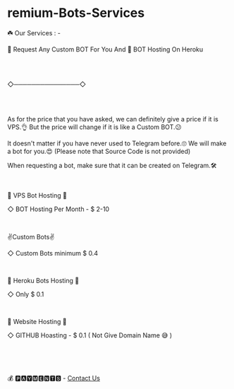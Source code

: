# remium-Bots-Services

☘️ Our Services : -

🤖 Request Any Custom BOT For You And 🎯 BOT Hosting On Heroku

<br>
<br>

◇───────────────◇



<br>
<br>

As for the price that you have asked, we can definitely give a price if it is VPS.👌 But the price will change if it is like a Custom BOT.😕



It doesn't matter if you have never used to Telegram before.🙄 We will make a bot for you.😍 (Please note that Source Code is not provided)



When requesting a bot, make sure that it can be created on Telegram.🛠


<br>


🚀 VPS Bot Hosting 🚀

◇ BOT Hosting Per Month - $ 2-10

<br>

✌️Custom Bots✌️

◇ Custom Bots minimum $ 0.4

<br>

📛 Heroku Bots Hosting 📛 

◇  Only $ 0.1 

<br>

🧐 Website Hosting 🧐

◇ GITHUB Hoasting - $ 0.1 ( Not Give Domain Name 😅 )


<br>
<br>
<br>


💰 🅿️🅰️🆈🅼🅴🅽🆃🆂 -  [Contact Us](https://t.me/Premium_Bot_Service_Robot)
